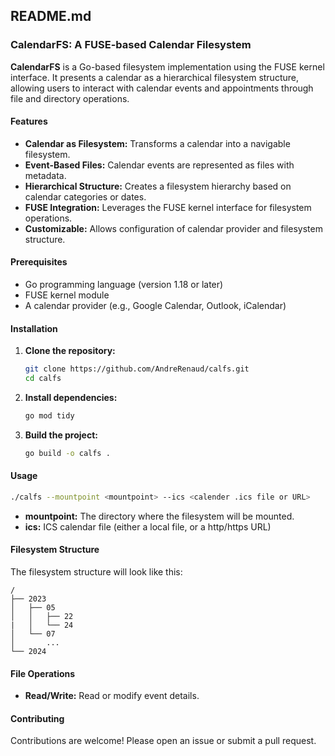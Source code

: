 ## README.md

### CalendarFS: A FUSE-based Calendar Filesystem

**CalendarFS** is a Go-based filesystem implementation using the FUSE kernel interface. It presents a calendar as a hierarchical filesystem structure, allowing users to interact with calendar events and appointments through file and directory operations.

#### Features

* **Calendar as Filesystem:** Transforms a calendar into a navigable filesystem.
* **Event-Based Files:** Calendar events are represented as files with metadata.
* **Hierarchical Structure:** Creates a filesystem hierarchy based on calendar categories or dates.
* **FUSE Integration:** Leverages the FUSE kernel interface for filesystem operations.
* **Customizable:** Allows configuration of calendar provider and filesystem structure.

#### Prerequisites

* Go programming language (version 1.18 or later)
* FUSE kernel module
* A calendar provider (e.g., Google Calendar, Outlook, iCalendar)

#### Installation

1. **Clone the repository:**
   ```bash
   git clone https://github.com/AndreRenaud/calfs.git
   cd calfs
   ```
2. **Install dependencies:**
   ```bash
   go mod tidy
   ```
3. **Build the project:**
   ```bash
   go build -o calfs .
   ```

#### Usage

```bash
./calfs --mountpoint <mountpoint> --ics <calender .ics file or URL>
```

* **mountpoint:** The directory where the filesystem will be mounted.
* **ics:** ICS calendar file (either a local file, or a http/https URL)

#### Filesystem Structure

The filesystem structure will look like this:

```
/
├── 2023 
│   ├── 05
│   │   ├── 22
|   │   └── 24
│   └── 07
│       ...
└── 2024
```

#### File Operations

* **Read/Write:** Read or modify event details.

#### Contributing

Contributions are welcome! Please open an issue or submit a pull request.


